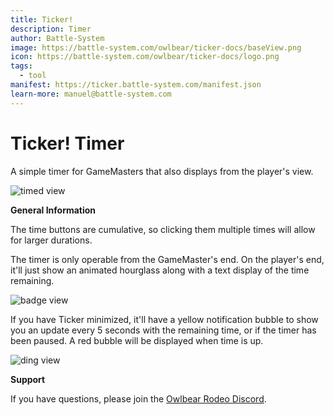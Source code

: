 ```yaml
---
title: Ticker!
description: Timer
author: Battle-System
image: https://battle-system.com/owlbear/ticker-docs/baseView.png
icon: https://battle-system.com/owlbear/ticker-docs/logo.png
tags:
  - tool
manifest: https://ticker.battle-system.com/manifest.json
learn-more: manuel@battle-system.com
---
```


# Ticker! Timer

A simple timer for GameMasters that also displays from the player's view.


![timed view](https://battle-system.com/owlbear/ticker-docs/timedView.png)


**General Information**

The time buttons are cumulative, so clicking them multiple times will allow for larger durations.

The timer is only operable from the GameMaster's end.  On the player's end, it'll just show an animated hourglass along with a text display of the time remaining.


![badge view](https://battle-system.com/owlbear/ticker-docs/badgeView.png)


If you have Ticker minimized, it'll have a yellow notification bubble to show you an update every 5 seconds with the remaining time, or if the timer has been paused. A red bubble will be displayed when time is up.


![ding view](https://battle-system.com/owlbear/ticker-docs/dingView.png)


**Support**

If you have questions, please join the [Owlbear Rodeo Discord](https://discord.gg/UY8AXjhzhe).